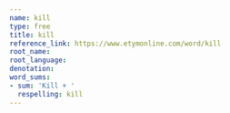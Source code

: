 ```yaml
---
name: kill
type: free
title: kill
reference_link: https://www.etymonline.com/word/kill
root_name: 
root_language: 
denotation: 
word_sums:
- sum: 'Kill + '
  respelling: kill
---
```

